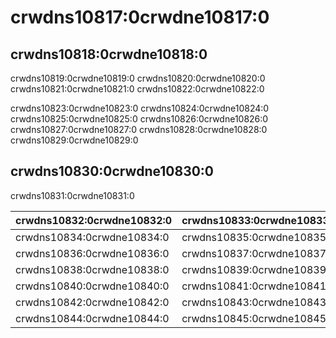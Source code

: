 # crwdns10817:0crwdne10817:0

## crwdns10818:0crwdne10818:0

crwdns10819:0crwdne10819:0 crwdns10820:0crwdne10820:0 crwdns10821:0crwdne10821:0 crwdns10822:0crwdne10822:0

crwdns10823:0crwdne10823:0 crwdns10824:0crwdne10824:0 crwdns10825:0crwdne10825:0 crwdns10826:0crwdne10826:0 crwdns10827:0crwdne10827:0 crwdns10828:0crwdne10828:0 crwdns10829:0crwdne10829:0

## crwdns10830:0crwdne10830:0

crwdns10831:0crwdne10831:0

| crwdns10832:0crwdne10832:0 | crwdns10833:0crwdne10833:0 |
| -------------------------- | -------------------------- |
| crwdns10834:0crwdne10834:0 | crwdns10835:0crwdne10835:0 |
| crwdns10836:0crwdne10836:0 | crwdns10837:0crwdne10837:0 |
| crwdns10838:0crwdne10838:0 | crwdns10839:0crwdne10839:0 |
| crwdns10840:0crwdne10840:0 | crwdns10841:0crwdne10841:0 |
| crwdns10842:0crwdne10842:0 | crwdns10843:0crwdne10843:0 |
| crwdns10844:0crwdne10844:0 | crwdns10845:0crwdne10845:0 |